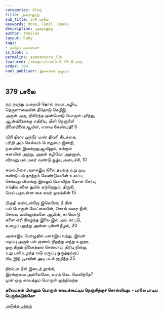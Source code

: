```yaml
---
categories: blog
title: அகநானூறு
sub_title: 379 பாலை
keywords: More, Tamil, Books
description: அகநானூறு
author: Tamilan
layout: Ruby
tags:
- தமிழ்ப் புலவர்கள்
is_book: 1
permalink: agananooru_384
featured: /images/noolkal_96_6.png
order: 384
nool_publiser: இசையினி குழுமம்
---
```



## 379 பாலை

நம் நயந்து உறைவி தொல் நலம் அழிய,  
தெருளாமையின் தீதொடு கெழீஇ,  
அருள் அற, நிமிர்ந்த முன்பொடு பொருள் புரிந்து,  
ஆள்வினைக்கு எதிரிய, மீளி நெஞ்சே!  
நினையினைஆயின், எனவ கேண்மதி! 5

விரி திரை முந்நீர் மண் திணி கிடக்கை,  
பரிதி அம் செல்வம் பொதுமை இன்றி,  
நனவின் இயன்றதுஆயினும், கங்குல்  
கனவின் அற்று, அதன் கழிவே; அதனால்,  
விரவுறு பல் மலர் வண்டு சூழ்பு அடைச்சி, 10

சுவல்மிசை அசைஇய நிலை தயங்கு உறு முடி  
ஈண்டு பல் நாற்றம் வேண்டுவயின் உவப்ப,  
செய்வுறு விளங்கு இழைப் பொலிந்த தோள் சேர்பு,  
எய்திய கனை துயில் ஏற்றொறும், திருகி,  
மெய் புகுவன்ன கை கவர் முயக்கின் 15

மிகுதி கண்டன்றோ இலெனே; நீ நின்  
பல் பொருள் வேட்கையின், சொல் வரை நீவி,  
செலவு வலியுறுத்தனை ஆயின், காலொடு  
கனை எரி நிகழ்ந்த இலை இல் அம் காட்டு,  
உழைப் புறத்து அன்ன புள்ளி நீழல், 20

அசைஇய பொழுதில் பசைஇய வந்து, இவள்  
மறப்பு அரும் பல் குணம் நிறத்து வந்து உறுதர,  
ஒரு திறம் நினைத்தல் செல்லாய், திரிபு நின்று,  
உறு புலி உழந்த வடு மருப்பு ஒருத்தற்குப்  
பிடி இடு பூசலின் அடி படக் குழிந்த 25

நிரம்பா நீள் இடைத் தூங்கி,  
இரங்குவை அல்லையோ, உரம் கெட மெலிந்தே?  
முன் ஒரு காலத்துப் பொருள் முற்றிவந்த

**தலைமகன் பின்னும் பொருள் கடைக்கூட்டிய நெஞ்சிற்குச் சொல்லியது. - பாலை பாடிய  
பெருங்கடுங்கோ**

[அடுத்த பக்கம்](agananooru_385)